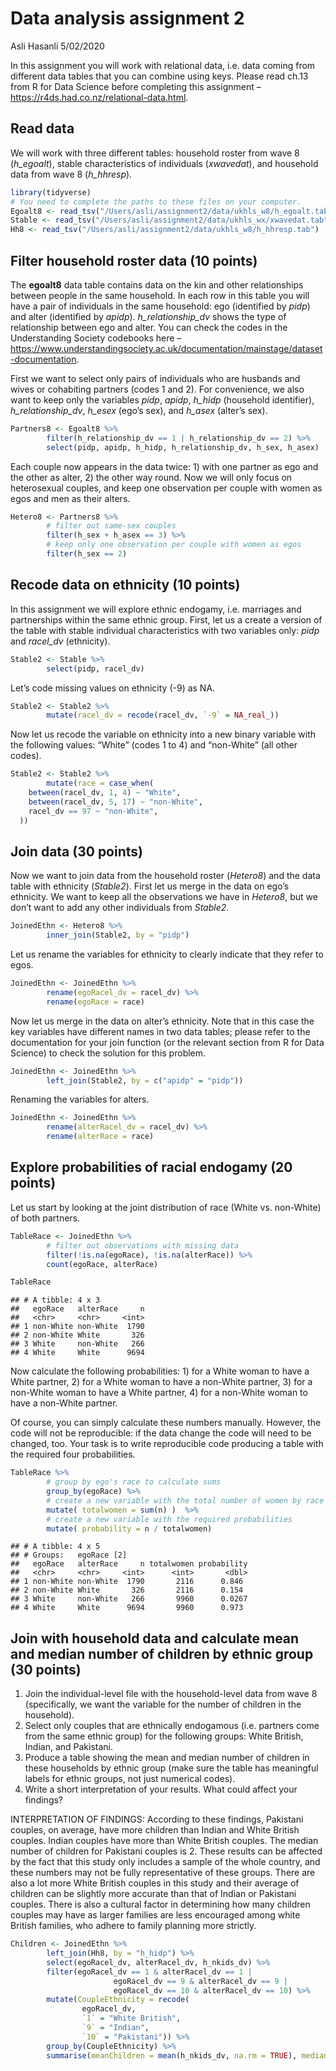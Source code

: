 Data analysis assignment 2
================
Asli Hasanli
5/02/2020

In this assignment you will work with relational data, i.e. data coming
from different data tables that you can combine using keys. Please read
ch.13 from R for Data Science before completing this assignment –
<https://r4ds.had.co.nz/relational-data.html>.

## Read data

We will work with three different tables: household roster from wave 8
(*h\_egoalt*), stable characteristics of individuals (*xwavedat*), and
household data from wave 8 (*h\_hhresp*).

``` r
library(tidyverse)
# You need to complete the paths to these files on your computer.
Egoalt8 <- read_tsv("/Users/asli/assignment2/data/ukhls_w8/h_egoalt.tab")
Stable <- read_tsv("/Users/asli/assignment2/data/ukhls_wx/xwavedat.tab")
Hh8 <- read_tsv("/Users/asli/assignment2/data/ukhls_w8/h_hhresp.tab")
```

## Filter household roster data (10 points)

The **egoalt8** data table contains data on the kin and other
relationships between people in the same household. In each row in this
table you will have a pair of individuals in the same household: ego
(identified by *pidp*) and alter (identified by *apidp*).
*h\_relationship\_dv* shows the type of relationship between ego and
alter. You can check the codes in the Understanding Society codebooks
here –
<https://www.understandingsociety.ac.uk/documentation/mainstage/dataset-documentation>.

First we want to select only pairs of individuals who are husbands and
wives or cohabiting partners (codes 1 and 2). For convenience, we also
want to keep only the variables *pidp*, *apidp*, *h\_hidp* (household
identifier), *h\_relationship\_dv*, *h\_esex* (ego’s sex), and *h\_asex*
(alter’s sex).

``` r
Partners8 <- Egoalt8 %>%
        filter(h_relationship_dv == 1 | h_relationship_dv == 2) %>%
        select(pidp, apidp, h_hidp, h_relationship_dv, h_sex, h_asex)
```

Each couple now appears in the data twice: 1) with one partner as ego
and the other as alter, 2) the other way round. Now we will only focus
on heterosexual couples, and keep one observation per couple with women
as egos and men as their alters.

``` r
Hetero8 <- Partners8 %>%
        # filter out same-sex couples 
        filter(h_sex + h_asex == 3) %>%
        # keep only one observation per couple with women as egos
        filter(h_sex == 2)
```

## Recode data on ethnicity (10 points)

In this assignment we will explore ethnic endogamy, i.e. marriages and
partnerships within the same ethnic group. First, let us a create a
version of the table with stable individual characteristics with two
variables only: *pidp* and *racel\_dv* (ethnicity).

``` r
Stable2 <- Stable %>%
        select(pidp, racel_dv)
```

Let’s code missing values on ethnicity (-9) as NA.

``` r
Stable2 <- Stable2 %>%
        mutate(racel_dv = recode(racel_dv, `-9` = NA_real_))
```

Now let us recode the variable on ethnicity into a new binary variable
with the following values: “White” (codes 1 to 4) and “non-White” (all
other codes).

``` r
Stable2 <- Stable2 %>%
        mutate(race = case_when(
    between(racel_dv, 1, 4) ~ "White",
    between(racel_dv, 5, 17) ~ "non-White",
    racel_dv == 97 ~ "non-White",
  ))
```

## Join data (30 points)

Now we want to join data from the household roster (*Hetero8*) and the
data table with ethnicity (*Stable2*). First let us merge in the data on
ego’s ethnicity. We want to keep all the observations we have in
*Hetero8*, but we don’t want to add any other individuals from
*Stable2*.

``` r
JoinedEthn <- Hetero8 %>%
        inner_join(Stable2, by = "pidp")
```

Let us rename the variables for ethnicity to clearly indicate that they
refer to egos.

``` r
JoinedEthn <- JoinedEthn %>%
        rename(egoRacel_dv = racel_dv) %>%
        rename(egoRace = race)
```

Now let us merge in the data on alter’s ethnicity. Note that in this
case the key variables have different names in two data tables; please
refer to the documentation for your join function (or the relevant
section from R for Data Science) to check the solution for this problem.

``` r
JoinedEthn <- JoinedEthn %>%
        left_join(Stable2, by = c("apidp" = "pidp"))
```

Renaming the variables for alters.

``` r
JoinedEthn <- JoinedEthn %>%
        rename(alterRacel_dv = racel_dv) %>%
        rename(alterRace = race)
```

## Explore probabilities of racial endogamy (20 points)

Let us start by looking at the joint distribution of race (White
vs. non-White) of both partners.

``` r
TableRace <- JoinedEthn %>%
        # filter out observations with missing data
        filter(!is.na(egoRace), !is.na(alterRace)) %>%
        count(egoRace, alterRace)

TableRace
```

    ## # A tibble: 4 x 3
    ##   egoRace   alterRace     n
    ##   <chr>     <chr>     <int>
    ## 1 non-White non-White  1790
    ## 2 non-White White       326
    ## 3 White     non-White   266
    ## 4 White     White      9694

Now calculate the following probabilities: 1) for a White woman to have
a White partner, 2) for a White woman to have a non-White partner, 3)
for a non-White woman to have a White partner, 4) for a non-White woman
to have a non-White partner.

Of course, you can simply calculate these numbers manually. However, the
code will not be reproducible: if the data change the code will need to
be changed, too. Your task is to write reproducible code producing a
table with the required four probabilities.

``` r
TableRace %>%
        # group by ego's race to calculate sums
        group_by(egoRace) %>%
        # create a new variable with the total number of women by race
        mutate( totalwomen = sum(n) )  %>%
        # create a new variable with the required probabilities 
        mutate( probability = n / totalwomen)
```

    ## # A tibble: 4 x 5
    ## # Groups:   egoRace [2]
    ##   egoRace   alterRace     n totalwomen probability
    ##   <chr>     <chr>     <int>      <int>       <dbl>
    ## 1 non-White non-White  1790       2116      0.846 
    ## 2 non-White White       326       2116      0.154 
    ## 3 White     non-White   266       9960      0.0267
    ## 4 White     White      9694       9960      0.973

## Join with household data and calculate mean and median number of children by ethnic group (30 points)

1)  Join the individual-level file with the household-level data from
    wave 8 (specifically, we want the variable for the number of
    children in the household).
2)  Select only couples that are ethnically endogamous (i.e. partners
    come from the same ethnic group) for the following groups: White
    British, Indian, and Pakistani.
3)  Produce a table showing the mean and median number of children in
    these households by ethnic group (make sure the table has meaningful
    labels for ethnic groups, not just numerical codes).
4)  Write a short interpretation of your results. What could affect your
    findings?

INTERPRETATION OF FINDINGS: According to these findings, Pakistani
couples, on average, have more children than Indian and White British
couples. Indian couples have more than White British couples. The median
number of children for Pakistani couples is 2. These results can be
affected by the fact that this study only includes a sample of the whole
country, and these numbers may not be fully representative of these
groups. There are also a lot more White British couples in this study
and their average of children can be slightly more accurate than that of
Indian or Pakistani couples. There is also a cultural factor in
determining how many children couples may have as larger families are
less encouraged among white British families, who adhere to family
planning more strictly.

``` r
Children <- JoinedEthn %>%
        left_join(Hh8, by = "h_hidp") %>%
        select(egoRacel_dv, alterRacel_dv, h_nkids_dv) %>%
        filter(egoRacel_dv == 1 & alterRacel_dv == 1 |
                       egoRacel_dv == 9 & alterRacel_dv == 9 |
                       egoRacel_dv == 10 & alterRacel_dv == 10) %>% 
        mutate(CoupleEthnicity = recode(
                egoRacel_dv,
                `1` = "White British",
                `9` = "Indian",
                `10` = "Pakistani")) %>%
        group_by(CoupleEthnicity) %>%
        summarise(meanChildren = mean(h_nkids_dv, na.rm = TRUE), medianChildren = median(h_nkids_dv, na.rm = TRUE))
```
